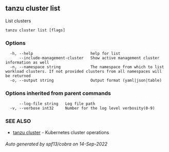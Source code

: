 ## tanzu cluster list

List clusters

```
tanzu cluster list [flags]
```

### Options

```
  -h, --help                         help for list
      --include-management-cluster   Show active management cluster information as well
  -n, --namespace string             The namespace from which to list workload clusters. If not provided clusters from all namespaces will be returned
  -o, --output string                Output format (yaml|json|table)
```

### Options inherited from parent commands

```
      --log-file string   Log file path
  -v, --verbose int32     Number for the log level verbosity(0-9)
```

### SEE ALSO

* [tanzu cluster](tanzu_cluster.md)	 - Kubernetes cluster operations

###### Auto generated by spf13/cobra on 14-Sep-2022
